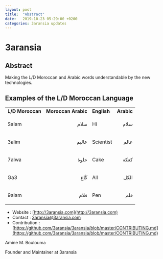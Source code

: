 ```yaml
---
layout: post
title:  "Abstract"
date:   2019-10-23 05:29:00 +0200
categories: 3aransia updates
---
```


# 3aransia

## Abstract

Making the L/D Moroccan and Arabic words understandable by the new technologies.

## Examples of the L/D Moroccan Language

<table>
  <tr>
   <td><strong>L/D Moroccan </strong>
   </td>
   <td><strong>Moroccan Arabic</strong>
   </td>
   <td><strong>English</strong>
   </td>
   <td><strong>Arabic</strong>
   </td>
  </tr>
  <tr>
   <td>Salam
   </td>
   <td><p dir="rtl">
سلام</p>

   </td>
   <td>Hi
   </td>
   <td><p dir="rtl">
سلام</p>

   </td>
  </tr>
  <tr>
   <td>3alim
   </td>
   <td><p dir="rtl">
عاليم</p>

   </td>
   <td>Scientist
   </td>
   <td><p dir="rtl">
عالم</p>

   </td>
  </tr>
  <tr>
   <td>7alwa
   </td>
   <td><p dir="rtl">
حلوة</p>

   </td>
   <td>Cake
   </td>
   <td><p dir="rtl">
كعكة</p>

   </td>
  </tr>
  <tr>
   <td>Ga3
   </td>
   <td><p dir="rtl">
ڭاع</p>

   </td>
   <td>All
   </td>
   <td><p dir="rtl">
الكل</p>

   </td>
  </tr>
  <tr>
   <td>9alam
   </td>
   <td><p dir="rtl">
     قلام</p>

   </td>
   <td>Pen
   </td>
   <td><p dir="rtl">
قلم</p>

   </td>
  </tr>
</table>

- Website : [http://3aransia.com](http://3aransia.com)
- Contact : [3aransia@3aransia.com](mailto:3aransia@3aransia.com)
- Contribution : [https://github.com/3aransia/3aransia/blob/master/CONTRIBUTING.md](https://github.com/3aransia/3aransia/blob/master/CONTRIBUTING.md)

Amine M. Boulouma

Founder and Maintainer at 3aransia